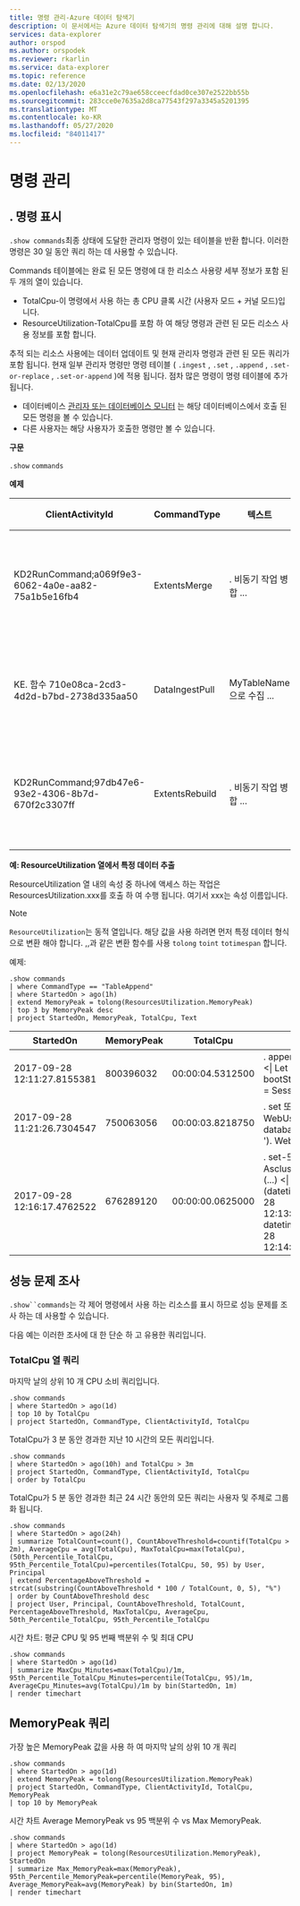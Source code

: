 ```yaml
---
title: 명령 관리-Azure 데이터 탐색기
description: 이 문서에서는 Azure 데이터 탐색기의 명령 관리에 대해 설명 합니다.
services: data-explorer
author: orspod
ms.author: orspodek
ms.reviewer: rkarlin
ms.service: data-explorer
ms.topic: reference
ms.date: 02/13/2020
ms.openlocfilehash: e6a31e2c79ae658cceecfdad0ce307e2522bb55b
ms.sourcegitcommit: 283cce0e7635a2d8ca77543f297a3345a5201395
ms.translationtype: MT
ms.contentlocale: ko-KR
ms.lasthandoff: 05/27/2020
ms.locfileid: "84011417"
---
```

# <a name="commands-management"></a>명령 관리

## <a name="show-commands"></a>. 명령 표시 

`.show commands`최종 상태에 도달한 관리자 명령이 있는 테이블을 반환 합니다. 이러한 명령은 30 일 동안 쿼리 하는 데 사용할 수 있습니다.

Commands 테이블에는 완료 된 모든 명령에 대 한 리소스 사용량 세부 정보가 포함 된 두 개의 열이 있습니다.

* TotalCpu-이 명령에서 사용 하는 총 CPU 클록 시간 (사용자 모드 + 커널 모드)입니다.
* ResourceUtilization-TotalCpu를 포함 하 여 해당 명령과 관련 된 모든 리소스 사용 정보를 포함 합니다.

추적 되는 리소스 사용에는 데이터 업데이트 및 현재 관리자 명령과 관련 된 모든 쿼리가 포함 됩니다.
현재 일부 관리자 명령만 명령 테이블 ( `.ingest` , `.set` , `.append` , `.set-or-replace` , `.set-or-append` )에 적용 됩니다. 점차 많은 명령이 명령 테이블에 추가 됩니다.

* 데이터베이스 [관리자 또는 데이터베이스 모니터](../management/access-control/role-based-authorization.md) 는 해당 데이터베이스에서 호출 된 모든 명령을 볼 수 있습니다.
* 다른 사용자는 해당 사용자가 호출한 명령만 볼 수 있습니다.

**구문**

`.show` `commands`
 
**예제**
 
|ClientActivityId |CommandType |텍스트 |데이터베이스 |StartedOn |LastUpdatedOn |기간 |시스템 상태 |RootActivityId |사용자 |FailureReason |애플리케이션 |주 서버 |TotalCpu |ResourceUtilization
|--|--|--|--|--|--|--|--|--|--|--|--|--|--|--
|KD2RunCommand;a069f9e3-6062-4a0e-aa82-75a1b5e16fb4 |ExtentsMerge   |. 비동기 작업 병합 ...    |DB1    |2017-09-05 11:08:07.5738569    |2017-09-05 11:08:09.1051161    |00:00:01.5312592   |완료됨  |b965d809-3f3e-4f44-bd2b-5e1f49ac46c5   |AAD 앱 id = 5ba8cec2-9a70-e92c98cad651  |   |Kusto. Azure. DM .Svc |aadapp = 5ba8cec2-9a70-e92c98cad651  |00:00:03.5781250   |{"ScannedExtentsStatistics": {"Min Cannedbtime": null, "MaxCacheStatistics Cannedtime": null}, "": {Memory ": {" 누락 ": 2," 적중 ": 20}," Disk ": {" 누락 ": 2," 적중 ": 0}}," MemoryPeak ": 159620640," TotalCpu ":" 00:00:03.5781250 "} 
|KE. 함수 710e08ca-2cd3-4d2d-b7bd-2738d335aa50    |DataIngestPull |MyTableName으로 수집 ...   |TestDB |2017-09-04 16:00:37.0915452    |2017-09-04 16:04:37.2834555    |00:04:00.1919103   |Failed |a8986e9e-81b0270d6fae4    |cooper@fabrikam.com    |소켓 연결이 삭제 되었습니다.   |Kusto.Explorer |aaduser = ...    |00:00:00   |{"ScannedExtentsStatistics": {"Min Cannedbtime": null, "MaxCacheStatistics Cannedtime": null}, "": {"Memory": {"누락": 0, 적중 ": 0}," Disk ": {" 누락 ": 0," 적중 ": 0}}," MemoryPeak ": 0," TotalCpu ":" 00:00:00 "} 
|KD2RunCommand;97db47e6-93e2-4306-8b7d-670f2c3307ff |ExtentsRebuild |. 비동기 작업 병합 ...    |DB2    |2017-09-18 13:29:38.5945531    |2017-09-18 13:29:39.9451163    |00:00:01.3505632   |완료됨  |d5ebb755-d5df-4e94-b240-9accdf06c2d1   |AAD 앱 id = 5ba8cec2-9a70-e92c98cad651  |   |Kusto. Azure. DM .Svc |aadapp = 5ba8cec2-9a70-e92c98cad651  |00:00:00.8906250   |{"ScannedExtentsStatistics": {"Min Cannedbtime": null, "MaxCacheStatistics Cannedtime": null}, "": {Memory ": {" 누락 ": 0," 적중 ": 1}," Disk ": {" 누락 ": 0," 적중 ": 0}}," MemoryPeak ": 88828560," TotalCpu ":" 00:00:00.8906250 "} 

**예: ResourceUtilization 열에서 특정 데이터 추출**

ResourceUtilization 열 내의 속성 중 하나에 액세스 하는 작업은 ResourcesUtilization.xxx를 호출 하 여 수행 됩니다. 여기서 xxx는 속성 이름입니다.
> [!NOTE] 
> `ResourceUtilization`는 동적 열입니다. 해당 값을 사용 하려면 먼저 특정 데이터 형식으로 변환 해야 합니다. ,,과 같은 변환 함수를 사용 `tolong` `toint` `totimespan` 합니다.  

예제:

```kusto
.show commands
| where CommandType == "TableAppend"
| where StartedOn > ago(1h)
| extend MemoryPeak = tolong(ResourcesUtilization.MemoryPeak)
| top 3 by MemoryPeak desc
| project StartedOn, MemoryPeak, TotalCpu, Text
```

|StartedOn |MemoryPeak |TotalCpu |텍스트
|--|--|--|--
| 2017-09-28 12:11:27.8155381   | 800396032 | 00:00:04.5312500 |. append Server_Boots <\| Let bootStartsSourceTable = SessionStarts; ...
| 2017-09-28 11:21:26.7304547   | 750063056 | 00:00:03.8218750 |. set 또는-추가 WebUsage <\| database (' CuratedDB '). WebUsage_v2 | 요약 ... | 프로젝트 ...
| 2017-09-28 12:16:17.4762522   | 676289120 | 00:00:00.0625000 |. set-또는-append Asclustereventstats (...) <\| Atlas_Temp (datetime (2017-09-28 12:13:28.7621737), datetime (2017-09-28 12:14:28.8168492))

## <a name="investigating-performance-issues"></a>성능 문제 조사

`.show``commands`는 각 제어 명령에서 사용 하는 리소스를 표시 하므로 성능 문제를 조사 하는 데 사용할 수 있습니다.

다음 예는 이러한 조사에 대 한 단순 하 고 유용한 쿼리입니다.

### <a name="query-the-totalcpu-column"></a>TotalCpu 열 쿼리

마지막 날의 상위 10 개 CPU 소비 쿼리입니다.

```kusto
.show commands
| where StartedOn > ago(1d)
| top 10 by TotalCpu
| project StartedOn, CommandType, ClientActivityId, TotalCpu 
```

TotalCpu가 3 분 동안 경과한 지난 10 시간의 모든 쿼리입니다.

```kusto
.show commands
| where StartedOn > ago(10h) and TotalCpu > 3m
| project StartedOn, CommandType, ClientActivityId, TotalCpu 
| order by TotalCpu 
```

TotalCpu가 5 분 동안 경과한 최근 24 시간 동안의 모든 쿼리는 사용자 및 주체로 그룹화 됩니다.

```kusto
.show commands  
| where StartedOn > ago(24h)
| summarize TotalCount=count(), CountAboveThreshold=countif(TotalCpu > 2m), AverageCpu = avg(TotalCpu), MaxTotalCpu=max(TotalCpu), (50th_Percentile_TotalCpu, 95th_Percentile_TotalCpu)=percentiles(TotalCpu, 50, 95) by User, Principal
| extend PercentageAboveThreshold = strcat(substring(CountAboveThreshold * 100 / TotalCount, 0, 5), "%")
| order by CountAboveThreshold desc
| project User, Principal, CountAboveThreshold, TotalCount, PercentageAboveThreshold, MaxTotalCpu, AverageCpu, 50th_Percentile_TotalCpu, 95th_Percentile_TotalCpu
```

시간 차트: 평균 CPU 및 95 번째 백분위 수 및 최대 CPU

```kusto
.show commands 
| where StartedOn > ago(1d) 
| summarize MaxCpu_Minutes=max(TotalCpu)/1m, 95th_Percentile_TotalCpu_Minutes=percentile(TotalCpu, 95)/1m, AverageCpu_Minutes=avg(TotalCpu)/1m by bin(StartedOn, 1m)
| render timechart
```

## <a name="query-the-memorypeak"></a>MemoryPeak 쿼리

가장 높은 MemoryPeak 값을 사용 하 여 마지막 날의 상위 10 개 쿼리

```kusto
.show commands
| where StartedOn > ago(1d)
| extend MemoryPeak = tolong(ResourcesUtilization.MemoryPeak)
| project StartedOn, CommandType, ClientActivityId, TotalCpu, MemoryPeak
| top 10 by MemoryPeak  
```

시간 차트 Average MemoryPeak vs 95 백분위 수 vs Max MemoryPeak.

```kusto
.show commands 
| where StartedOn > ago(1d)
| project MemoryPeak = tolong(ResourcesUtilization.MemoryPeak), StartedOn 
| summarize Max_MemoryPeak=max(MemoryPeak), 95th_Percentile_MemoryPeak=percentile(MemoryPeak, 95), Average_MemoryPeak=avg(MemoryPeak) by bin(StartedOn, 1m)
| render timechart
```
